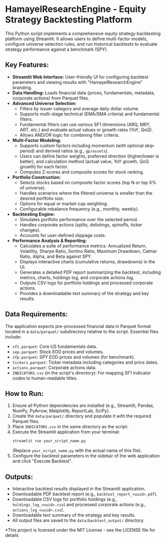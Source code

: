 # HamayelResearchEngine - Equity Strategy Backtesting Platform

This Python script implements a comprehensive equity strategy backtesting platform using Streamlit. It allows users to define multi-factor models, configure universe selection rules, and run historical backtests to evaluate strategy performance against a benchmark (SPY).

## Key Features:

* **Streamlit Web Interface:** User-friendly UI for configuring backtest parameters and viewing results with "HamayelResearchEngine" branding.
* **Data Handling:** Loads financial data (prices, fundamentals, metadata, corporate actions) from Parquet files.
* **Advanced Universe Selection:**
    * Filters by issuer category and average daily dollar volume.
    * Supports multi-stage technical (EMA/SMA criteria) and fundamental filters.
    * Fundamental filters can use various SF1 dimensions (ARQ, MRY, ART, etc.) and evaluate actual values or growth rates (YoY, QoQ).
    * Allows AND/OR logic for combining filter criteria.
* **Multi-Factor Modeling:**
    * Supports custom factors including momentum (with optional skip-period) and derived ratios (e.g., `gp/assets`).
    * Users can define factor weights, preferred direction (higher/lower is better), and calculation method (actual value, YoY growth, QoQ growth) for each factor.
    * Computes Z-scores and composite scores for stock ranking.
* **Portfolio Construction:**
    * Selects stocks based on composite factor scores (top N or top X% of universe).
    * Handles scenarios where the filtered universe is smaller than the desired portfolio size.
    * Options for equal or market-cap weighting.
    * Configurable rebalance frequency (e.g., monthly, weekly).
* **Backtesting Engine:**
    * Simulates portfolio performance over the selected period.
    * Handles corporate actions (splits, delistings, spinoffs, ticker changes).
    * Accounts for user-defined slippage costs.
* **Performance Analysis & Reporting:**
    * Calculates a suite of performance metrics: Annualized Return, Volatility, Sharpe Ratio, Sortino Ratio, Maximum Drawdown, Calmar Ratio, Alpha, and Beta against SPY.
    * Displays interactive charts (cumulative returns, drawdowns) in the UI.
    * Generates a detailed PDF report summarizing the backtest, including metrics, charts, holdings log, and corporate actions log.
    * Outputs CSV logs for portfolio holdings and processed corporate actions.
    * Provides a downloadable text summary of the strategy and key results.

## Data Requirements:

The application expects pre-processed financial data in Parquet format located in a `data/parquet/` subdirectory relative to the script. Essential files include:
* `sf1.parquet`: Core US fundamentals data.
* `sep.parquet`: Stock EOD prices and volumes.
* `sfp.parquet`: SPY EOD prices and volumes (for benchmark).
* `tickers.parquet`: Ticker metadata including categories and price dates.
* `actions.parquet`: Corporate actions data.
* `INDICATORS.csv` (in the script's directory): For mapping SF1 indicator codes to human-readable titles.

## How to Run:

1.  Ensure all Python dependencies are installed (e.g., Streamlit, Pandas, NumPy, PyArrow, Matplotlib, ReportLab, SciPy).
2.  Create the `data/parquet/` directory and populate it with the required Parquet files.
3.  Place `INDICATORS.csv` in the same directory as the script.
4.  Execute the Streamlit application from your terminal:
    ```bash
    streamlit run your_script_name.py
    ```
    (Replace `your_script_name.py` with the actual name of this file).
5.  Configure the backtest parameters in the sidebar of the web application and click "Execute Backtest".

## Outputs:

* Interactive backtest results displayed in the Streamlit application.
* Downloadable PDF backtest report (e.g., `backtest_report_<uuid>.pdf`).
* Downloadable CSV logs for portfolio holdings (e.g., `holdings_log_<uuid>.csv`) and processed corporate actions (e.g., `actions_log_<uuid>.csv`).
* Downloadable text summary of the strategy and key results.
* All output files are saved to the `data/backtest_output/` directory.

*This project is licensed under the MIT License - see the LICENSE file for details